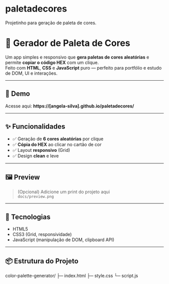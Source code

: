 # paletadecores
Projetinho para geração de paleta de cores.

# 🎨 Gerador de Paleta de Cores

Um app simples e responsivo que **gera paletas de cores aleatórias** e permite **copiar o código HEX** com um clique.  
Feito com **HTML**, **CSS** e **JavaScript** puro — perfeito para portfólio e estudo de DOM, UI e interações.

---

## 🔗 Demo
Acesse aqui: **https://[angela-silva].github.io/paletadecores/**

---

## ✨ Funcionalidades
- ✅ Geração de **6 cores aleatórias** por clique
- ✅ **Cópia do HEX** ao clicar no cartão de cor
- ✅ Layout **responsivo** (Grid)
- ✅ Design **clean** e leve

---

## 🖼️ Preview
> (Opcional) Adicione um print do projeto aqui  
> `docs/preview.png`

---

## 🚀 Tecnologias
- HTML5  
- CSS3 (Grid, responsividade)  
- JavaScript (manipulação de DOM, clipboard API)

---

## 📦 Estrutura do Projeto
color-palette-generator/
├─ index.html
├─ style.css
└─ script.js

